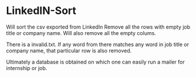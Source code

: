 # LinkedIN-Sort

Will sort the csv exported from LinkedIn
Remove all the rows with empty job title
or company name. Will also remove all 
the empty colums. 

There is a invalid.txt. If any word from 
there matches any word in job title or 
company name, that particular row is also 
removed. 

Ultimately a database is obtained on which 
one can easily run a mailer for internship 
or job.
